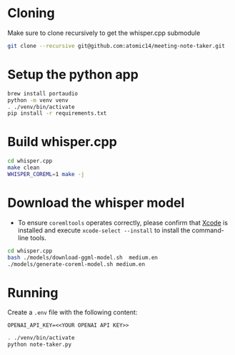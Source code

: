 # Cloning

Make sure to clone recursively to get the whisper.cpp submodule

```bash
git clone --recursive git@github.com:atomic14/meeting-note-taker.git
```

# Setup the python app

```bash
brew install portaudio
python -m venv venv
. ./venv/bin/activate
pip install -r requirements.txt
```

# Build whisper.cpp

```bash
cd whisper.cpp
make clean
WHISPER_COREML=1 make -j
```

# Download the whisper model

- To ensure `coremltools` operates correctly, please confirm that [Xcode](https://developer.apple.com/xcode/) is installed and execute `xcode-select --install` to install the command-line tools.

```bash
cd whisper.cpp
bash ./models/download-ggml-model.sh  medium.en
./models/generate-coreml-model.sh medium.en
```

# Running

Create a `.env` file with the following content:

```
OPENAI_API_KEY=<<YOUR OPENAI API KEY>>
```

```bash
. ./venv/bin/activate
python note-taker.py
```